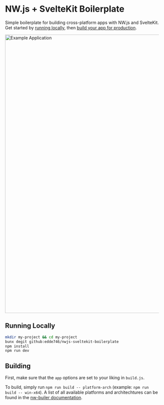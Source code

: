 # NW.js + SvelteKit Boilerplate

Simple boilerplate for building cross-platform apps with NW.js and SvelteKit. Get started by [running locally](#running-locally), then [build your app for production](#building).

<img width="912" alt="Example Application" src="https://github.com/edde746/nwjs-sveltekit-boilerplate/assets/86283021/8a3f4d7c-8fb8-443a-9c6a-8051820d8ac5">


## Running Locally

```bash
mkdir my-project && cd my-project
bunx degit github:edde746/nwjs-sveltekit-boilerplate
npm install
npm run dev
```

## Building

First, make sure that the `app` options are set to your liking in `build.js`.

To build, simply run `npm run build -- platform-arch` (example: `npm run build -- win-x64`). A list of all available platforms and architechtures can be found in the [nw-builer documentation](https://nwutils.io/nw-builder/#options-object).
